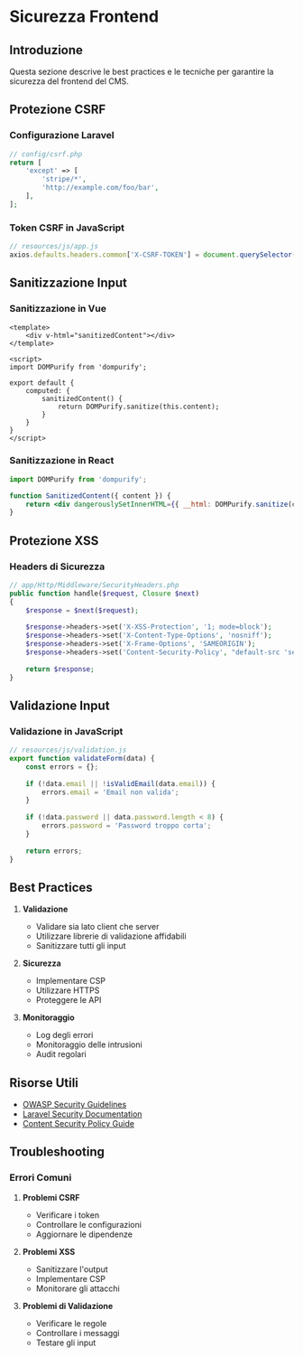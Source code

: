 # Sicurezza Frontend

## Introduzione

Questa sezione descrive le best practices e le tecniche per garantire la sicurezza del frontend del CMS.

## Protezione CSRF

### Configurazione Laravel
```php
// config/csrf.php
return [
    'except' => [
        'stripe/*',
        'http://example.com/foo/bar',
    ],
];
```

### Token CSRF in JavaScript
```javascript
// resources/js/app.js
axios.defaults.headers.common['X-CSRF-TOKEN'] = document.querySelector('meta[name="csrf-token"]').getAttribute('content');
```

## Sanitizzazione Input

### Sanitizzazione in Vue
```vue
<template>
    <div v-html="sanitizedContent"></div>
</template>

<script>
import DOMPurify from 'dompurify';

export default {
    computed: {
        sanitizedContent() {
            return DOMPurify.sanitize(this.content);
        }
    }
}
</script>
```

### Sanitizzazione in React
```jsx
import DOMPurify from 'dompurify';

function SanitizedContent({ content }) {
    return <div dangerouslySetInnerHTML={{ __html: DOMPurify.sanitize(content) }} />;
}
```

## Protezione XSS

### Headers di Sicurezza
```php
// app/Http/Middleware/SecurityHeaders.php
public function handle($request, Closure $next)
{
    $response = $next($request);
    
    $response->headers->set('X-XSS-Protection', '1; mode=block');
    $response->headers->set('X-Content-Type-Options', 'nosniff');
    $response->headers->set('X-Frame-Options', 'SAMEORIGIN');
    $response->headers->set('Content-Security-Policy', "default-src 'self'");
    
    return $response;
}
```

## Validazione Input

### Validazione in JavaScript
```javascript
// resources/js/validation.js
export function validateForm(data) {
    const errors = {};
    
    if (!data.email || !isValidEmail(data.email)) {
        errors.email = 'Email non valida';
    }
    
    if (!data.password || data.password.length < 8) {
        errors.password = 'Password troppo corta';
    }
    
    return errors;
}
```

## Best Practices

1. **Validazione**
   - Validare sia lato client che server
   - Utilizzare librerie di validazione affidabili
   - Sanitizzare tutti gli input

2. **Sicurezza**
   - Implementare CSP
   - Utilizzare HTTPS
   - Proteggere le API

3. **Monitoraggio**
   - Log degli errori
   - Monitoraggio delle intrusioni
   - Audit regolari

## Risorse Utili

- [OWASP Security Guidelines](https://owasp.org/www-project-top-ten/)
- [Laravel Security Documentation](https://laravel.com/docs/12.x/security)
- [Content Security Policy Guide](https://content-security-policy.com/)

## Troubleshooting

### Errori Comuni

1. **Problemi CSRF**
   - Verificare i token
   - Controllare le configurazioni
   - Aggiornare le dipendenze

2. **Problemi XSS**
   - Sanitizzare l'output
   - Implementare CSP
   - Monitorare gli attacchi

3. **Problemi di Validazione**
   - Verificare le regole
   - Controllare i messaggi
   - Testare gli input 
